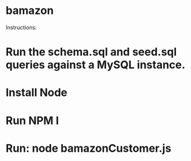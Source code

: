 # bamazon

Instructions:
# Run the schema.sql and seed.sql queries against a MySQL instance.
# Install Node
# Run NPM I
# Run: node bamazonCustomer.js


